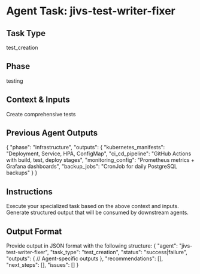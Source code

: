 # Agent Task: jivs-test-writer-fixer

## Task Type
test_creation

## Phase
testing

## Context & Inputs
Create comprehensive tests

## Previous Agent Outputs
{
  "phase": "infrastructure",
  "outputs": {
    "kubernetes_manifests": "Deployment, Service, HPA, ConfigMap",
    "ci_cd_pipeline": "GitHub Actions with build, test, deploy stages",
    "monitoring_config": "Prometheus metrics + Grafana dashboards",
    "backup_jobs": "CronJob for daily PostgreSQL backups"
  }
}

## Instructions
Execute your specialized task based on the above context and inputs.
Generate structured output that will be consumed by downstream agents.

## Output Format
Provide output in JSON format with the following structure:
{
  "agent": "jivs-test-writer-fixer",
  "task_type": "test_creation",
  "status": "success|failure",
  "outputs": {
    // Agent-specific outputs
  },
  "recommendations": [],
  "next_steps": [],
  "issues": []
}
